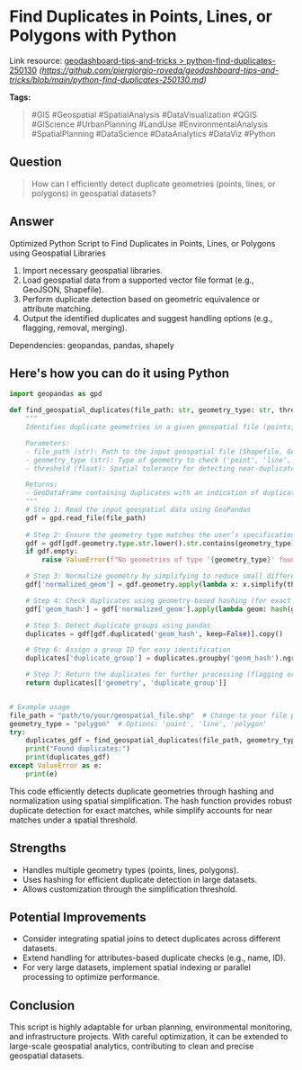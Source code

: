 # Find Duplicates in Points, Lines, or Polygons with Python

Link resource: [geodashboard-tips-and-tricks > python-find-duplicates-250130](https://github.com/piergiorgio-roveda/geodashboard-tips-and-tricks/blob/main/python-find-duplicates-250130.md) *(https://github.com/piergiorgio-roveda/geodashboard-tips-and-tricks/blob/main/python-find-duplicates-250130.md)*

**Tags:**

> #GIS #Geospatial #SpatialAnalysis #DataVisualization #QGIS #GIScience #UrbanPlanning #LandUse #EnvironmentalAnalysis #SpatialPlanning #DataScience #DataAnalytics #DataViz #Python

## Question

> How can I efficiently detect duplicate geometries (points, lines, or polygons) in geospatial datasets?

## Answer

Optimized Python Script to Find Duplicates in Points, Lines, or Polygons using Geospatial Libraries

1. Import necessary geospatial libraries.
2. Load geospatial data from a supported vector file format (e.g., GeoJSON, Shapefile).
3. Perform duplicate detection based on geometric equivalence or attribute matching.
4. Output the identified duplicates and suggest handling options (e.g., flagging, removal, merging).

Dependencies: geopandas, pandas, shapely

## Here's how you can do it using Python 

```python
import geopandas as gpd

def find_geospatial_duplicates(file_path: str, geometry_type: str, threshold: float = 0.0001) -> gpd.GeoDataFrame:
    """
    Identifies duplicate geometries in a given geospatial file (points, lines, or polygons).

    Parameters:
    - file_path (str): Path to the input geospatial file (Shapefile, GeoJSON, etc.).
    - geometry_type (str): Type of geometry to check ('point', 'line', 'polygon').
    - threshold (float): Spatial tolerance for detecting near-duplicates (default 0.0001).

    Returns:
    - GeoDataFrame containing duplicates with an indication of duplicate groups.
    """
    # Step 1: Read the input geospatial data using GeoPandas
    gdf = gpd.read_file(file_path)
    
    # Step 2: Ensure the geometry type matches the user’s specification
    gdf = gdf[gdf.geometry.type.str.lower().str.contains(geometry_type)]
    if gdf.empty:
        raise ValueError(f"No geometries of type '{geometry_type}' found in the file.")

    # Step 3: Normalize geometry by simplifying to reduce small differences in representation
    gdf['normalized_geom'] = gdf.geometry.apply(lambda x: x.simplify(threshold))

    # Step 4: Check duplicates using geometry-based hashing (for exact matches) and spatial proximity (for near matches)
    gdf['geom_hash'] = gdf['normalized_geom'].apply(lambda geom: hash(geom.wkb))

    # Step 5: Detect duplicate groups using pandas
    duplicates = gdf[gdf.duplicated('geom_hash', keep=False)].copy()

    # Step 6: Assign a group ID for easy identification
    duplicates['duplicate_group'] = duplicates.groupby('geom_hash').ngroup()

    # Step 7: Return the duplicates for further processing (flagging or removal)
    return duplicates[['geometry', 'duplicate_group']]


# Example usage
file_path = "path/to/your/geospatial_file.shp"  # Change to your file path
geometry_type = "polygon"  # Options: 'point', 'line', 'polygon'
try:
    duplicates_gdf = find_geospatial_duplicates(file_path, geometry_type)
    print("Found duplicates:")
    print(duplicates_gdf)
except ValueError as e:
    print(e)
```

This code efficiently detects duplicate geometries through hashing and normalization using spatial simplification. The hash function provides robust duplicate detection for exact matches, while simplify accounts for near matches under a spatial threshold.

## Strengths

- Handles multiple geometry types (points, lines, polygons).
- Uses hashing for efficient duplicate detection in large datasets.
- Allows customization through the simplification threshold.

## Potential Improvements

- Consider integrating spatial joins to detect duplicates across different datasets.
- Extend handling for attributes-based duplicate checks (e.g., name, ID).
- For very large datasets, implement spatial indexing or parallel processing to optimize performance.

## Conclusion

This script is highly adaptable for urban planning, environmental monitoring, and infrastructure projects. With careful optimization, it can be extended to large-scale geospatial analytics, contributing to clean and precise geospatial datasets.
